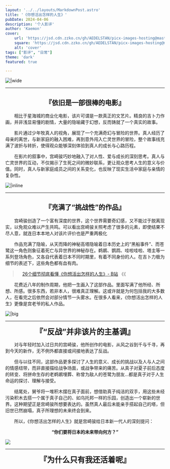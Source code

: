 ```yaml
---
layout: '../../layouts/MarkdownPost.astro'
title: '《你想活出怎样的人生》'
pubDate: 2024-04-06
description: '个人影评'
author: 'Kaemon'
cover:
    url: 'https://jsd.cdn.zzko.cn/gh/AEDELSTAN/picx-images-hosting@master/Pictures/Blogs/The-Boy-and-the-Heron-1.7p2jladte.webp'
    square: 'https://jsd.cdn.zzko.cn/gh/AEDELSTAN/picx-images-hosting@master/Pictures/Blogs/The-Boy-and-the-Heron-1.7p2jladte.webp'
    alt: 'cover'
tags: ["影评", "日常"] 
theme: 'dark'
featured: true

---
```



![|wide](https://jsd.cdn.zzko.cn/gh/AEDELSTAN/picx-images-hosting@master/Pictures/Blogs/The-Boy-and-the-Heron-1.7p2jladte.webp)

<hr style="width: 100%;">  

## <center><span>『依旧是一部很棒的电影』 </span></center>


&emsp;&emsp;相比于星海城的商业化电影，该片可谓是一款真正的文艺片。精良的吉卜力作画，并非浅显易懂的剧情，大量的隐喻藏于幻想，反而铸就了一个真实的故事。

&emsp;&emsp;影片通过少年牧真人的视角，展现了一个充满奇幻与冒险的世界。真人经历了母亲的离世，与新家庭的融入困难，再到意外闯入亡灵世界的冒险，整个故事线充满了波折与转折，使得观众能够深刻体验到真人的成长与心路历程。

&emsp;&emsp;在影片的叙事中，宫崎骏巧妙地融入了对人性、爱与成长的深刻思考。真人与亡灵世界的互动，不仅揭示了生死之间的微妙联系，更让观众思考人生的意义与价值。同时，真人与新家庭成员之间的关系变化，也反映了现实生活中家庭与亲情的复杂性。

![|inline](https://jsd.cdn.zzko.cn/gh/AEDELSTAN/picx-images-hosting@master/Pictures/Blogs/The-Boy-and-the-Heron-4.7w6lm4wyit.webp)

<hr style="width: 100%;">  

## <center><span>『充满了“挑战性”的作品』 </span></center>

&emsp;&emsp;宫崎骏创造了一个富有深度的世界，这个世界需要奇幻感，又不能过于脱离现实，以免观众难以产生共鸣。可以看出宫崎骏关照考虑了很多的元素，即使结果不尽人意，就连日本本地人对该片评价也是严重两极化

&emsp;&emsp;作品充满了隐喻，从天而降的神秘高塔隐喻着日本历史上的“黑船事件”、而苍鹭这一角色则象征着死亡与异世界的神秘存在。鹈鹕、鹦鹉、哇啦哇啦、塔主等一系列登场角色，又各自代表着日本不同时期里，有着不同身份的人。在吉卜力极为细节的表述下，这些角色都有血有肉。

> &emsp;[26个细节彻底看懂《你想活出怎样的人生》- B站](https://www.bilibili.com/video/BV1RA4m1A7NL) 《《

&emsp;&emsp;花费近八年的制作周期，他把一生画入了这部作品。里面写满了他所经、所想、所感。很多东西，若非本人，很难真正理解。这或许就是为何包括我的大多数人，在看完之后依然会对部分情节一头雾水。在很多人看来，《你想活出怎样的人生》更像是宫老爷的私人作品。


![|big](https://jsd.cdn.zzko.cn/gh/AEDELSTAN/picx-images-hosting@master/Pictures/Blogs/The-Boy-and-the-Heron-3.2yy4rv1u33.webp)



<hr style="width: 100%;">  

<center>
  <span style="font-size: 24px; font-weight: bold;">『“反战”并非该片的主基调』</span>
</center>  


&emsp;&emsp;对与年轻时加入过日共的宫崎骏，他所创作的电影，从风之谷到千与千寻，再到今天的新作，无不例外都直接或间接地表达了反战。

&emsp;&emsp;但与以往不同，这部作品更多探讨了人生的意义、成长的挑战以及人与人之间的情感纽带，而非直接描绘战争场面，或战争带来的痛苦。从真子对夏子前后态度的转变、将拼命生存的老鹈鹕埋葬、称曾为敌人的苍鹭为朋友...都是真子对于人生命运的探讨、理解与接受。

&emsp;&emsp;结尾处，舅爷将一堆积木摆在真子面前，想借助真子纯洁的双手，用这些未经污染积木去搭一个属于真子自己的、如乌托邦一样的乐园，创造出一个崭新的世界。这种期望正是宫崎骏所想要表达的。虽然真人最后未能亲手搭起自己的塔，但旧世已然崩塌，真子所理想的未来终会到来。

&emsp;&emsp;所以，《你想活出怎样的人生》就是宫崎骏给日本新一代人的深刻提问：
<center>
  <span style="font-weight: bold;">“你们要将日本的未来带向何方？”</span>
</center>  



![](https://jsd.cdn.zzko.cn/gh/AEDELSTAN/picx-images-hosting@master/Pictures/Blogs/The-Boy-and-the-Heron-2.8vmoysvx98.webp)


<hr style="width: 100%;">  

<center>
  <span style="font-size: 24px; font-weight: bold;">『为什么只有我还活着呢』</span>
</center>  